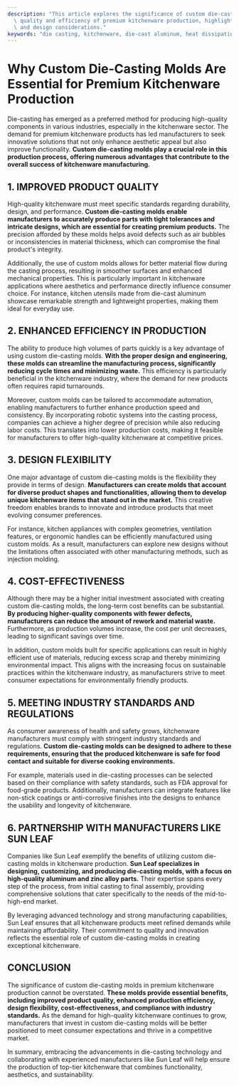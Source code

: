 ```yaml
---
description: "This article explores the significance of custom die-casting molds in enhancing the\
  \ quality and efficiency of premium kitchenware production, highlighting the benefits\
  \ and design considerations."
keywords: "die casting, kitchenware, die-cast aluminum, heat dissipation performance"
---
```

# Why Custom Die-Casting Molds Are Essential for Premium Kitchenware Production

Die-casting has emerged as a preferred method for producing high-quality components in various industries, especially in the kitchenware sector. The demand for premium kitchenware products has led manufacturers to seek innovative solutions that not only enhance aesthetic appeal but also improve functionality. **Custom die-casting molds play a crucial role in this production process, offering numerous advantages that contribute to the overall success of kitchenware manufacturing.** 

## 1. IMPROVED PRODUCT QUALITY

High-quality kitchenware must meet specific standards regarding durability, design, and performance. **Custom die-casting molds enable manufacturers to accurately produce parts with tight tolerances and intricate designs, which are essential for creating premium products.** The precision afforded by these molds helps avoid defects such as air bubbles or inconsistencies in material thickness, which can compromise the final product's integrity.

Additionally, the use of custom molds allows for better material flow during the casting process, resulting in smoother surfaces and enhanced mechanical properties. This is particularly important in kitchenware applications where aesthetics and performance directly influence consumer choice. For instance, kitchen utensils made from die-cast aluminum showcase remarkable strength and lightweight properties, making them ideal for everyday use.

## 2. ENHANCED EFFICIENCY IN PRODUCTION

The ability to produce high volumes of parts quickly is a key advantage of using custom die-casting molds. **With the proper design and engineering, these molds can streamline the manufacturing process, significantly reducing cycle times and minimizing waste.** This efficiency is particularly beneficial in the kitchenware industry, where the demand for new products often requires rapid turnarounds.

Moreover, custom molds can be tailored to accommodate automation, enabling manufacturers to further enhance production speed and consistency. By incorporating robotic systems into the casting process, companies can achieve a higher degree of precision while also reducing labor costs. This translates into lower production costs, making it feasible for manufacturers to offer high-quality kitchenware at competitive prices.

## 3. DESIGN FLEXIBILITY

One major advantage of custom die-casting molds is the flexibility they provide in terms of design. **Manufacturers can create molds that account for diverse product shapes and functionalities, allowing them to develop unique kitchenware items that stand out in the market.** This creative freedom enables brands to innovate and introduce products that meet evolving consumer preferences.

For instance, kitchen appliances with complex geometries, ventilation features, or ergonomic handles can be efficiently manufactured using custom molds. As a result, manufacturers can explore new designs without the limitations often associated with other manufacturing methods, such as injection molding.

## 4. COST-EFFECTIVENESS

Although there may be a higher initial investment associated with creating custom die-casting molds, the long-term cost benefits can be substantial. **By producing higher-quality components with fewer defects, manufacturers can reduce the amount of rework and material waste.** Furthermore, as production volumes increase, the cost per unit decreases, leading to significant savings over time.

In addition, custom molds built for specific applications can result in highly efficient use of materials, reducing excess scrap and thereby minimizing environmental impact. This aligns with the increasing focus on sustainable practices within the kitchenware industry, as manufacturers strive to meet consumer expectations for environmentally friendly products.

## 5. MEETING INDUSTRY STANDARDS AND REGULATIONS

As consumer awareness of health and safety grows, kitchenware manufacturers must comply with stringent industry standards and regulations. **Custom die-casting molds can be designed to adhere to these requirements, ensuring that the produced kitchenware is safe for food contact and suitable for diverse cooking environments.** 

For example, materials used in die-casting processes can be selected based on their compliance with safety standards, such as FDA approval for food-grade products. Additionally, manufacturers can integrate features like non-stick coatings or anti-corrosive finishes into the designs to enhance the usability and longevity of kitchenware.

## 6. PARTNERSHIP WITH MANUFACTURERS LIKE SUN LEAF

Companies like Sun Leaf exemplify the benefits of utilizing custom die-casting molds in kitchenware production. **Sun Leaf specializes in designing, customizing, and producing die-casting molds, with a focus on high-quality aluminum and zinc alloy parts.** Their expertise spans every step of the process, from initial casting to final assembly, providing comprehensive solutions that cater specifically to the needs of the mid-to-high-end market.

By leveraging advanced technology and strong manufacturing capabilities, Sun Leaf ensures that all kitchenware products meet refined demands while maintaining affordability. Their commitment to quality and innovation reflects the essential role of custom die-casting molds in creating exceptional kitchenware.

## CONCLUSION

The significance of custom die-casting molds in premium kitchenware production cannot be overstated. **These molds provide essential benefits, including improved product quality, enhanced production efficiency, design flexibility, cost-effectiveness, and compliance with industry standards.** As the demand for high-quality kitchenware continues to grow, manufacturers that invest in custom die-casting molds will be better positioned to meet consumer expectations and thrive in a competitive market. 

In summary, embracing the advancements in die-casting technology and collaborating with experienced manufacturers like Sun Leaf will help ensure the production of top-tier kitchenware that combines functionality, aesthetics, and sustainability.

